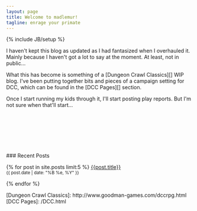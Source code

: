 ```yaml
---
layout: page
title: Welcome to madlemur!
tagline: enrage your primate
---
```

{% include JB/setup %}
<div class="row" markdown="1">
<div class="col-lg-8" markdown="1">
<div class="well well-sm" markdown="1">
I haven't kept this blog as updated as I had fantasized when I overhauled it. Mainly because I haven't got a lot to say at the moment. At least, not in public...

What this has become is something of a [Dungeon Crawl Classics][] WIP blog. I've been putting together bits and pieces of a campaign setting for DCC, which can be found in the [DCC Pages][] section.

Once I start running my kids through it, I'll start posting play reports. But I'm not sure when that'll start...
</div>
<div>
<script type="text/javascript"><!--
amazon_ad_tag="theenrpri-20"; 
amazon_ad_width="728"; 
amazon_ad_height="90"; 
amazon_color_background="EBE8C0"; 
amazon_color_border="386424"; 
amazon_color_logo="DDD37F"; 
amazon_color_text="38352A"; 
amazon_color_link="33578B"; 
amazon_ad_logo="hide"; 
amazon_ad_link_target="new"; 
amazon_ad_title="the enraged primate gift shop"; //--></script>
<script type="text/javascript" src="http://ir-na.amazon-adsystem.com/s/asw.js"></script>
</div>
</div>
<div class="col-lg-4" markdown="1">
<div class="g-person" data-width="350" data-href="//plus.google.com/{{site.author.google_plus}}" data-layout="landscape" data-rel="author" style="height:106px;"></div>

<script type="text/javascript"><!--
google_ad_client = "ca-pub-3420478509863216";
/* Half Banner */
google_ad_slot = "9065727823";
google_ad_width = 234;
google_ad_height = 60;
//-->
</script>
<script type="text/javascript"
src="//pagead2.googlesyndication.com/pagead/show_ads.js">
</script>
<div class="well well-sm" markdown="1">
### Recent Posts

{% for post in site.posts limit:5 %}
<a href="{{post.url}}">{{post.title}}</a><br />
<small>{{ post.date | date: "%B %e, %Y" }}<br />
<span class="g-commentcount" data-href="{{site.production_url}}{{post.url}}"></span>
</small>
<p />
{% endfor %}  
</div>
<script type="text/javascript"><!--
google_ad_client = "ca-pub-3420478509863216";
/* Sidebar display */
google_ad_slot = "4635528225";
google_ad_width = 300;
google_ad_height = 250;
//-->
</script>
<script type="text/javascript"
src="//pagead2.googlesyndication.com/pagead/show_ads.js">
</script>
</div>
</div>
[Dungeon Crawl Classics]: http://www.goodman-games.com/dccrpg.html
[DCC Pages]: /DCC.html